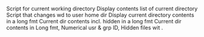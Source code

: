 Script for current working directory
Display contents list of current directory
Script that changes wd to user home dir
Display current directory contents in a long fmt
Current dir contents incl. hidden in a long fmt
Current dir contents in Long fmt, Numerical usr & grp ID, Hidden files wit .
